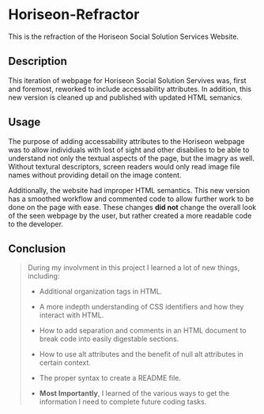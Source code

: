 # Horiseon-Refractor

This is the refraction of the Horiseon Social Solution Services Website.

## Description
<p>This iteration of webpage for Horiseon Social Solution Servives was, first and foremost, reworked to include accessability attributes. In addition, this new version is cleaned up and published with updated HTML semanics.</p>

## Usage
The purpose of adding accessability attributes to the Horiseon webpage was to allow individuals with lost of sight and other disabilies to be able to understand not only the textual aspects of the page, but the imagry as well. Without textural descriptors, screen readers would only read image file names without providing detail on the image content.

Additionally, the website had improper HTML semantics. This new version has a smoothed workflow and commented code to allow further work to be done on the page with ease. These changes **did not** change the overall look of the seen webpage by the user, but rather created a more readable code to the developer.

## Conclusion

>During my involvment in this project I learned a lot of new things, including:
>
>* Additional organization tags in HTML.
>
>* A more indepth understanding of CSS identifiers and how they interact with HTML.
>
>* How to add separation and comments in an HTML document to break code into easily digestable sections.
>
>* How to use alt attributes and the benefit of null alt attributes in certain context.
>
>* The proper syntax to create a README file.
>
>* **Most Importantly**, I learned of the various ways to get the information I need to complete future coding tasks.

